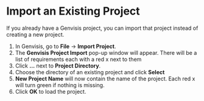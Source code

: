 # Import an Existing Project

If you already have a Genvisis project, you can import that project instead of creating a new project.

1. In Genvisis, go to **File** → **Import Project**.
2. The **Genvisis Project Import** pop-up window will appear. There will be a list of requirements each with a red x next to them
3. Click **…** next to **Project Directory**.
4. Choose the directory of an existing project and click **Select**
5. **New Project Name** will now contain the name of the project. Each red x will turn green if nothing is missing.
6. Click **OK** to load the project.
